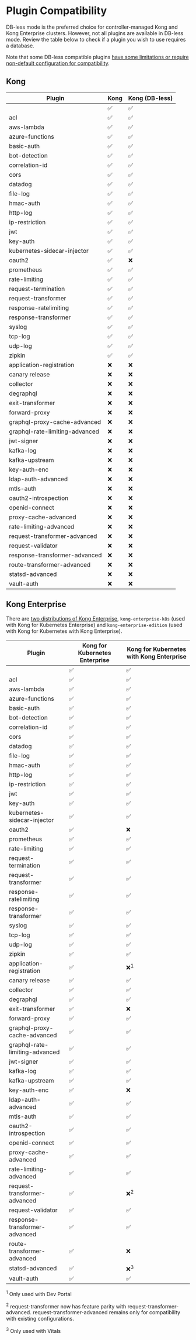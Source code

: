 # Plugin Compatibility

DB-less mode is the preferred choice for controller-managed Kong and Kong
Enterprise clusters. However, not all plugins are available in DB-less mode.
Review the table below to check if a plugin you wish to use requires a
database.

Note that some DB-less compatible plugins [have some limitations or require
non-default configuration for
compatibility](https://docs.konghq.com/latest/db-less-and-declarative-config/#plugin-compatibility).

## Kong

|Plugin                          |  Kong                |  Kong (DB-less)    |
|--------------------------------|----------------------|--------------------|
|                                |  :white_check_mark:  |  :white_check_mark:|
|acl                             |  :white_check_mark:  |  :white_check_mark:|
|aws-lambda                      |  :white_check_mark:  |  :white_check_mark:|
|azure-functions                 |  :white_check_mark:  |  :white_check_mark:|
|basic-auth                      |  :white_check_mark:  |  :white_check_mark:|
|bot-detection                   |  :white_check_mark:  |  :white_check_mark:|
|correlation-id                  |  :white_check_mark:  |  :white_check_mark:|
|cors                            |  :white_check_mark:  |  :white_check_mark:|
|datadog                         |  :white_check_mark:  |  :white_check_mark:|
|file-log                        |  :white_check_mark:  |  :white_check_mark:|
|hmac-auth                       |  :white_check_mark:  |  :white_check_mark:|
|http-log                        |  :white_check_mark:  |  :white_check_mark:|
|ip-restriction                  |  :white_check_mark:  |  :white_check_mark:|
|jwt                             |  :white_check_mark:  |  :white_check_mark:|
|key-auth                        |  :white_check_mark:  |  :white_check_mark:|
|kubernetes-sidecar-injector     |  :white_check_mark:  |  :white_check_mark:|
|oauth2                          |  :white_check_mark:  |  :x:               |
|prometheus                      |  :white_check_mark:  |  :white_check_mark:|
|rate-limiting                   |  :white_check_mark:  |  :white_check_mark:|
|request-termination             |  :white_check_mark:  |  :white_check_mark:|
|request-transformer             |  :white_check_mark:  |  :white_check_mark:|
|response-ratelimiting           |  :white_check_mark:  |  :white_check_mark:|
|response-transformer            |  :white_check_mark:  |  :white_check_mark:|
|syslog                          |  :white_check_mark:  |  :white_check_mark:|
|tcp-log                         |  :white_check_mark:  |  :white_check_mark:|
|udp-log                         |  :white_check_mark:  |  :white_check_mark:|
|zipkin                          |  :white_check_mark:  |  :white_check_mark:|
|application-registration        |  :x:                 |  :x:               |
|canary release                  |  :x:                 |  :x:               |
|collector                       |  :x:                 |  :x:               |
|degraphql                       |  :x:                 |  :x:               |
|exit-transformer                |  :x:                 |  :x:               |
|forward-proxy                   |  :x:                 |  :x:               |
|graphql-proxy-cache-advanced    |  :x:                 |  :x:               |
|graphql-rate-limiting-advanced  |  :x:                 |  :x:               |
|jwt-signer                      |  :x:                 |  :x:               |
|kafka-log                       |  :x:                 |  :x:               |
|kafka-upstream                  |  :x:                 |  :x:               |
|key-auth-enc                    |  :x:                 |  :x:               |
|ldap-auth-advanced              |  :x:                 |  :x:               |
|mtls-auth                       |  :x:                 |  :x:               |
|oauth2-introspection            |  :x:                 |  :x:               |
|openid-connect                  |  :x:                 |  :x:               |
|proxy-cache-advanced            |  :x:                 |  :x:               |
|rate-limiting-advanced          |  :x:                 |  :x:               |
|request-transformer-advanced    |  :x:                 |  :x:               |
|request-validator               |  :x:                 |  :x:               |
|response-transformer-advanced   |  :x:                 |  :x:               |
|route-transformer-advanced      |  :x:                 |  :x:               |
|statsd-advanced                 |  :x:                 |  :x:               |
|vault-auth                      |  :x:                 |  :x:               |

## Kong Enterprise

There are [two distributions of Kong Enterprise](https://github.com/Kong/kubernetes-ingress-controller/tree/master/docs/deployment#overview),
`kong-enterprise-k8s` (used with Kong for Kubernetes Enterprise) and
`kong-enterprise-edition` (used with Kong for Kubernetes with Kong Enterprise).

|Plugin                          |  Kong for Kubernetes Enterprise  |  Kong for Kubernetes with Kong Enterprise  |
|--------------------------------|----------------------------------|--------------------------------------------|
|                                |  :white_check_mark:              |  :white_check_mark:                        |
|acl                             |  :white_check_mark:              |  :white_check_mark:                        |
|aws-lambda                      |  :white_check_mark:              |  :white_check_mark:                        |
|azure-functions                 |  :white_check_mark:              |  :white_check_mark:                        |
|basic-auth                      |  :white_check_mark:              |  :white_check_mark:                        |
|bot-detection                   |  :white_check_mark:              |  :white_check_mark:                        |
|correlation-id                  |  :white_check_mark:              |  :white_check_mark:                        |
|cors                            |  :white_check_mark:              |  :white_check_mark:                        |
|datadog                         |  :white_check_mark:              |  :white_check_mark:                        |
|file-log                        |  :white_check_mark:              |  :white_check_mark:                        |
|hmac-auth                       |  :white_check_mark:              |  :white_check_mark:                        |
|http-log                        |  :white_check_mark:              |  :white_check_mark:                        |
|ip-restriction                  |  :white_check_mark:              |  :white_check_mark:                        |
|jwt                             |  :white_check_mark:              |  :white_check_mark:                        |
|key-auth                        |  :white_check_mark:              |  :white_check_mark:                        |
|kubernetes-sidecar-injector     |  :white_check_mark:              |  :white_check_mark:                        |
|oauth2                          |  :white_check_mark:              |  :x:                                       |
|prometheus                      |  :white_check_mark:              |  :white_check_mark:                        |
|rate-limiting                   |  :white_check_mark:              |  :white_check_mark:                        |
|request-termination             |  :white_check_mark:              |  :white_check_mark:                        |
|request-transformer             |  :white_check_mark:              |  :white_check_mark:                        |
|response-ratelimiting           |  :white_check_mark:              |  :white_check_mark:                        |
|response-transformer            |  :white_check_mark:              |  :white_check_mark:                        |
|syslog                          |  :white_check_mark:              |  :white_check_mark:                        |
|tcp-log                         |  :white_check_mark:              |  :white_check_mark:                        |
|udp-log                         |  :white_check_mark:              |  :white_check_mark:                        |
|zipkin                          |  :white_check_mark:              |  :white_check_mark:                        |
|application-registration        |  :white_check_mark:              |  :x:<sup>1</sup>                           |
|canary release                  |  :white_check_mark:              |  :white_check_mark:                        |
|collector                       |  :white_check_mark:              |  :white_check_mark:                        |
|degraphql                       |  :white_check_mark:              |  :white_check_mark:                        |
|exit-transformer                |  :white_check_mark:              |  :x:                                       |
|forward-proxy                   |  :white_check_mark:              |  :white_check_mark:                        |
|graphql-proxy-cache-advanced    |  :white_check_mark:              |  :white_check_mark:                        |
|graphql-rate-limiting-advanced  |  :white_check_mark:              |  :white_check_mark:                        |
|jwt-signer                      |  :white_check_mark:              |  :white_check_mark:                        |
|kafka-log                       |  :white_check_mark:              |  :white_check_mark:                        |
|kafka-upstream                  |  :white_check_mark:              |  :white_check_mark:                        |
|key-auth-enc                    |  :white_check_mark:              |  :x:                                       |
|ldap-auth-advanced              |  :white_check_mark:              |  :white_check_mark:                        |
|mtls-auth                       |  :white_check_mark:              |  :white_check_mark:                        |
|oauth2-introspection            |  :white_check_mark:              |  :white_check_mark:                        |
|openid-connect                  |  :white_check_mark:              |  :white_check_mark:                        |
|proxy-cache-advanced            |  :white_check_mark:              |  :white_check_mark:                        |
|rate-limiting-advanced          |  :white_check_mark:              |  :white_check_mark:                        |
|request-transformer-advanced    |  :white_check_mark:              |  :x:<sup>2</sup>                           |
|request-validator               |  :white_check_mark:              |  :white_check_mark:                        |
|response-transformer-advanced   |  :white_check_mark:              |  :white_check_mark:                        |
|route-transformer-advanced      |  :white_check_mark:              |  :x:                                       |
|statsd-advanced                 |  :white_check_mark:              |  :x:<sup>3</sup>                           |
|vault-auth                      |  :white_check_mark:              |  :white_check_mark:                        |

<sup>1</sup> Only used with Dev Portal

<sup>2</sup> request-transformer now has feature parity with
  request-transformer-advanced. request-transformer-advanced remains only for
  compatibility with existing configurations.

<sup>3</sup> Only used with Vitals
